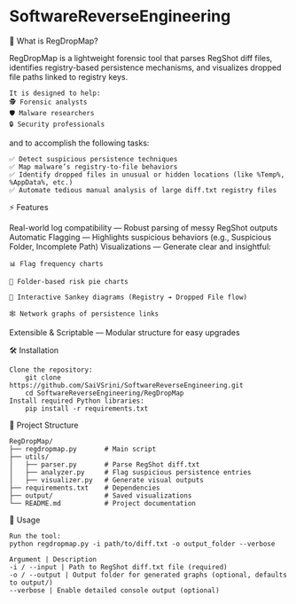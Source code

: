 # SoftwareReverseEngineering
📖 What is RegDropMap?

RegDropMap is a lightweight forensic tool that parses RegShot diff files, identifies registry-based persistence mechanisms, and visualizes dropped file paths linked to registry keys.

	It is designed to help:
	🕵️ Forensic analysts
	🛡️ Malware researchers
	🔒 Security professionals
 
and to accomplish the following tasks:

	✅ Detect suspicious persistence techniques
	✅ Map malware’s registry-to-file behaviors
	✅ Identify dropped files in unusual or hidden locations (like %Temp%, %AppData%, etc.)
	✅ Automate tedious manual analysis of large diff.txt registry files

⚡ Features

Real-world log compatibility — Robust parsing of messy RegShot outputs
Automatic Flagging — Highlights suspicious behaviors (e.g., Suspicious Folder, Incomplete Path)
Visualizations — Generate clear and insightful:

	📊 Flag frequency charts
	
	🥧 Folder-based risk pie charts
	
	🔗 Interactive Sankey diagrams (Registry ➔ Dropped File flow)
	
	🕸️ Network graphs of persistence links

Extensible & Scriptable — Modular structure for easy upgrades

🛠️ Installation

	Clone the repository:
		git clone https://github.com/SaiVSrini/SoftwareReverseEngineering.git
		cd SoftwareReverseEngineering/RegDropMap
	Install required Python libraries:
		pip install -r requirements.txt


📂 Project Structure

	RegDropMap/
	├── regdropmap.py       # Main script
	├── utils/
	│   ├── parser.py       # Parse RegShot diff.txt
	│   ├── analyzer.py     # Flag suspicious persistence entries
	│   ├── visualizer.py   # Generate visual outputs
	├── requirements.txt    # Dependencies
	├── output/             # Saved visualizations
	└── README.md           # Project documentation

 🚀 Usage

 	Run the tool:
  	python regdropmap.py -i path/to/diff.txt -o output_folder --verbose
   
   	Argument | Description
	-i / --input | Path to RegShot diff.txt file (required)
	-o / --output | Output folder for generated graphs (optional, defaults to output/)
	--verbose | Enable detailed console output (optional)


